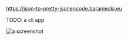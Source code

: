 https://json-to-pretty-jsonencode.baraniecki.eu

TODO: a cli app

![a screenshot](https://github.com/user-attachments/assets/a2c0f13d-8f37-440c-a566-7a65ec6e3e14)
